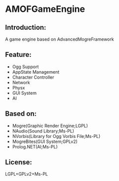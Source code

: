 # AMOFGameEngine

## Introduction:
A game engine based on AdvancedMogreFramework

## Feature:
* Ogg Support  
* AppState Management  
* Character Controller  
* Network  
* Physx  
* GUI System 
* AI  

## Based on:
* Mogre(Graphic Render Engine;LGPL)  
* NAudio(Sound Library;Ms-PL)  
* NVorbis(Library for Ogg Vorbis File;Ms-PL)  
* MogreBites(GUI System;GPLv2)  
* Prolog.NET(AI;Ms-PL)  

## License:
LGPL+GPLv2+Ms-PL
